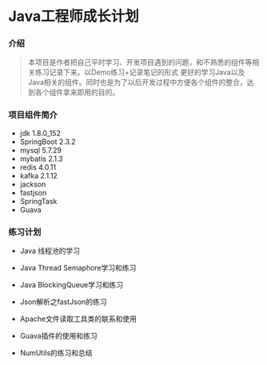 # Java工程师成长计划

### 介绍
>本项目是作者把自己平时学习、开发项目遇到的问题，和不熟悉的组件等相关练习记录下来。以Demo练习+记录笔记的形式
更好的学习Java以及Java相关的组件。同时也是为了以后开发过程中方便各个组件的整合，达到各个组件拿来即用的目的。


### 项目组件简介

   * jdk 1.8.0_152
   * SpringBoot 2.3.2
   * mysql 5.7.29
   * mybatis 2.1.3
   * redis 4.0.11
   * kafka 2.1.12
   * jackson
   * fastjson
   * SpringTask
   * Guava
    


###  练习计划

* Java 线程池的学习

* Java Thread Semaphore学习和练习 

* Java BlockingQueue学习和练习

* Json解析之fastJson的练习

* Apache文件读取工具类的联系和使用

* Guava插件的使用和练习

* NumUtils的练习和总结





